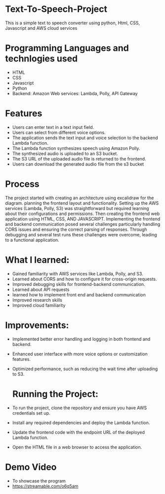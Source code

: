 # Text-To-Speech-Project
This is a simple text to speech converter using python, Html, CSS, Javascript and AWS cloud services

# Programming Languages and technlogies used
- HTML
- CSS
- Javascript
- Python
- Backend: Amazon Web services: Lambda, Polly, API Gateway


# Features
- Users can enter text in a text input field.
- Users can select from different voice options.
- The application sends the text input and voice selection to the backend Lambda function.
- The Lambda function synthesizes speech using Amazon Polly.
- The synthesized audio is uploaded to an S3 bucket.
- The S3 URL of the uploaded audio file is returned to the frontend.
- Users can download the generated audio file from the s3 bucket

# Process
The project started with creating an architecture using excalidraw for the diagram. planning the frontend layout and functionality. Setting up the AWS services (Lambda, Polly, S3) was straightforward but required learning about their configurations and permissions. Then creating the frontend web application using HTML, CSS, AND JAVASCRIPT. Implementing the frontend and backend communication posed several challenges  particularly handling CORS issues and ensuring the correct parsing of responses. Through debugging and several test runs these challenges were overcome, leading to a functional application. 

# What I learned:
- Gained familiarity with AWS services like Lambda, Polly, and S3.
- Learned about CORS and how to configure it for cross-origin requests.
- Improved debugging skills for frontend-backend communication.
- Learned about API requests
- learned how to implement front end and backend communication
- Improved research skills
- Improved cloud familiarity


# Improvements:

- Implemented better error handling and logging in both frontend and backend.
- Enhanced user interface with more voice options or customization features.
- Optimized performance, such as reducing the wait time after uploading to S3.


  # Running the Project:
- To run the project, clone the repository and ensure you have AWS credentials set up.
- Install any required dependencies and deploy the Lambda function.
- Update the frontend code with the endpoint URL of the deployed Lambda function.
- Open the HTML file in a web browser to access the application.



# Demo Video
- To showcase the program
- https://streamable.com/o6q5am
